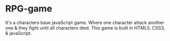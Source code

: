 # RPG-game
It's a characters base javaScript game. Where one character attack another one &amp; they fight until all characters died. This game is built in HTML5, CSS3, &amp; javaScript.
